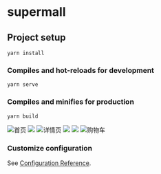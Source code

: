 # supermall

## Project setup
```
yarn install
```

### Compiles and hot-reloads for development
```
yarn serve
```

### Compiles and minifies for production
```
yarn build
```
![首页](https://github.com/electronic6657/supermall/blob/main/image/home1.png)
![](https://github.com/electronic6657/supermall/blob/main/image/home2.png)
![详情页](https://github.com/electronic6657/supermall/blob/main/image/detail1.png)
![](https://github.com/electronic6657/supermall/blob/main/image/detail2.png)
![](https://github.com/electronic6657/supermall/blob/main/image/detail3.png)
![购物车](https://github.com/electronic6657/supermall/blob/main/image/cart.png)

### Customize configuration
See [Configuration Reference](https://cli.vuejs.org/config/).

